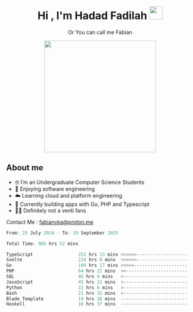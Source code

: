 <h1 align="center">Hi , I'm Hadad Fadilah  <img src="https://media.giphy.com/media/hvRJCLFzcasrR4ia7z/giphy.gif" width="35" ></h1>
<p align="center"><span>Or You can call me <span style="font: bold">Fabian</span></p>
<p align="center">
<img src="https://media.tenor.com/78dNivDemDAAAAAi/speech-bubble-venti.gif" width="300"/>    
</p>

##  About me
- 🤓 I’m an Undergraduate Computer Science Students
- 🍰 Enjoying software engineering
- ☁️ Learning cloud and platform engineering
- 🧰 Currently building apps with Go, PHP and Typescript 
- 🏃‍♂️ Definitely not a venti fans

Contact Me : fabianvka@proton.me

<!--START_SECTION:waka-->

```go
From: 25 July 2024 - To: 19 September 2025

Total Time: 985 hrs 52 mins

TypeScript                 252 hrs 13 mins >>>>>>-------------------   25.39 %
Svelte                     224 hrs 8 mins  >>>>>>-------------------   22.56 %
Go                         194 hrs 17 mins >>>>>--------------------   19.56 %
PHP                        64 hrs 21 mins  >>-----------------------   06.48 %
SQL                        46 hrs 9 mins   >------------------------   04.65 %
JavaScript                 45 hrs 22 mins  >------------------------   04.57 %
Python                     22 hrs 6 mins   >------------------------   02.22 %
Bash                       21 hrs 32 mins  >------------------------   02.17 %
Blade Template             19 hrs 26 mins  -------------------------   01.96 %
Haskell                    16 hrs 37 mins  -------------------------   01.67 %
```

<!--END_SECTION:waka-->




<!--
**Fadil-Tao/Fadil-Tao** is a ✨ _special_ ✨ repository because its `README.md` (this file) appears on your GitHub profile.


